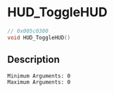 # HUD_ToggleHUD
```c
// 0x005c0300
void HUD_ToggleHUD()
```
## Description
```
Minimum Arguments: 0
Maximum Arguments: 0
```
